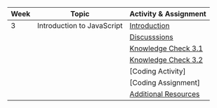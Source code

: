 | Week | Topic                      | Activity & Assignment          |
|------|----------------------------|--------------------------------|
| 3    | Introduction to JavaScript | [Introduction](./Introduction%20to%20JavaScript.pdf)                  |
|      |                            | [Discusssions]()                  |
|      |                            | [Knowledge Check 3.1](https://docs.google.com/forms/d/1S5JXPvjyWAYkc_mb_yOOPfxl17yccpQnleoiZ_wUUEI/edit)            |
|      |                            | [Knowledge Check 3.2](https://docs.google.com/forms/d/1DdkOyNtySCBI_T5T89s-5axLRcjWTZWe9zhWV2kO5SY/edit)            |
|      |                            | [Coding Activity] |
|      |                            | [Coding Assignment] |
|      |                            | [Additional Resources](./Additional%20Resources.pdf)           |
